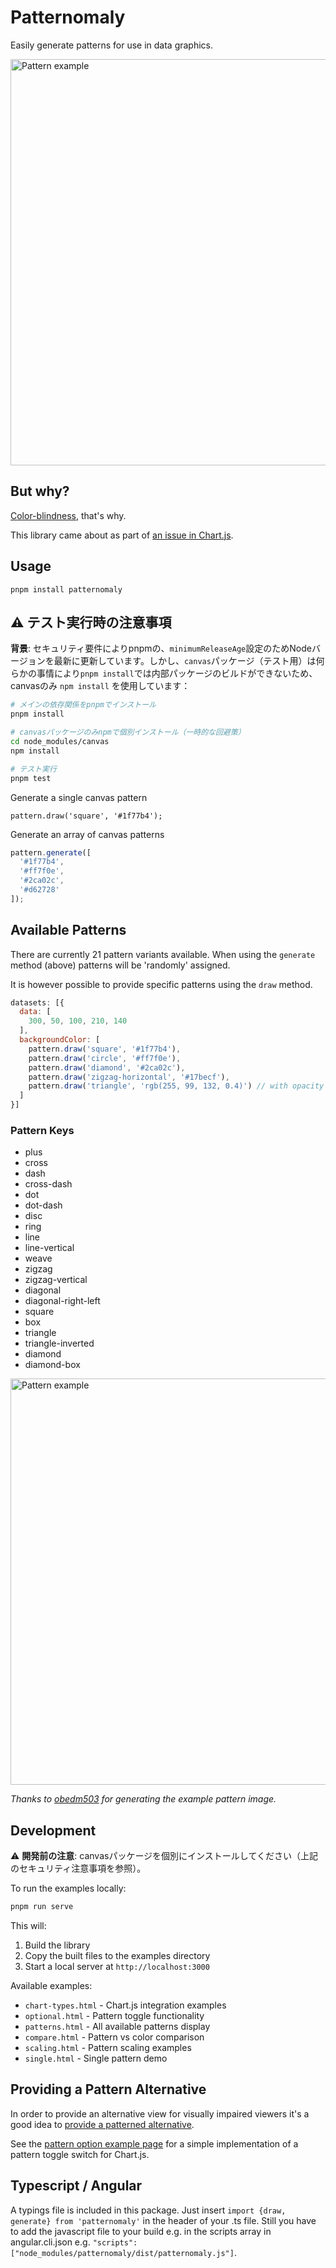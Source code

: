 # Patternomaly

Easily generate patterns for use in data graphics.

<img src="./assets/example.png" alt="Pattern example" width="650">

## But why?

[Color-blindness](http://betweentwobrackets.com/data-graphics-and-colour-vision/), that's why.

This library came about as part of [an issue in Chart.js](https://github.com/chartjs/Chart.js/issues/1323).

## Usage

    pnpm install patternomaly

## ⚠️ テスト実行時の注意事項

**背景**: セキュリティ要件によりpnpmの、`minimumReleaseAge`設定のためNodeバージョンを最新に更新しています。しかし、`canvas`パッケージ（テスト用）は何らかの事情により`pnpm install`では内部パッケージのビルドができないため、canvasのみ `npm install` を使用しています：

```bash
# メインの依存関係をpnpmでインストール
pnpm install

# canvasパッケージのみnpmで個別インストール（一時的な回避策）
cd node_modules/canvas
npm install

# テスト実行
pnpm test
```

Generate a single canvas pattern

    pattern.draw('square', '#1f77b4');

Generate an array of canvas patterns

```javascript
pattern.generate([
  '#1f77b4',
  '#ff7f0e',
  '#2ca02c',
  '#d62728'
]);
```

## Available Patterns

There are currently 21 pattern variants available. When using the `generate` method (above) patterns will be 'randomly' assigned.

It is however possible to provide specific patterns using the `draw` method.

```javascript
datasets: [{
  data: [
    300, 50, 100, 210, 140
  ],
  backgroundColor: [
    pattern.draw('square', '#1f77b4'),
    pattern.draw('circle', '#ff7f0e'),
    pattern.draw('diamond', '#2ca02c'),
    pattern.draw('zigzag-horizontal', '#17becf'),
    pattern.draw('triangle', 'rgb(255, 99, 132, 0.4)') // with opacity
  ]
}]
```

### Pattern Keys

- plus
- cross
- dash
- cross-dash
- dot
- dot-dash
- disc
- ring
- line
- line-vertical
- weave
- zigzag
- zigzag-vertical
- diagonal
- diagonal-right-left
- square
- box
- triangle
- triangle-inverted
- diamond
- diamond-box

<img src="./assets/pattern-list.png" alt="Pattern example" width="650">

*Thanks to [obedm503](https://github.com/obedm503) for generating the example pattern image.*

## Development

⚠️ **開発前の注意**: canvasパッケージを個別にインストールしてください（上記のセキュリティ注意事項を参照）。

To run the examples locally:

```bash
pnpm run serve
```

This will:
1. Build the library
2. Copy the built files to the examples directory
3. Start a local server at `http://localhost:3000`

Available examples:
- `chart-types.html` - Chart.js integration examples
- `optional.html` - Pattern toggle functionality
- `patterns.html` - All available patterns display
- `compare.html` - Pattern vs color comparison
- `scaling.html` - Pattern scaling examples
- `single.html` - Single pattern demo

## Providing a Pattern Alternative

In order to provide an alternative view for visually impaired viewers it's a good idea to [provide a patterned alternative](http://betweentwobrackets.com/data-graphics-and-colour-vision/#patternstotherescue).

See the [pattern option example page](examples/optional.html) for a simple implementation of a pattern toggle switch for Chart.js.

## Typescript / Angular
A typings file is included in this package. Just insert `import {draw, generate} from 'patternomaly'` in the header of your .ts file.
Still you have to add the javascript file to your build e.g. in the scripts array in angular.cli.json e.g.   `"scripts": ["node_modules/patternomaly/dist/patternomaly.js"]`.




